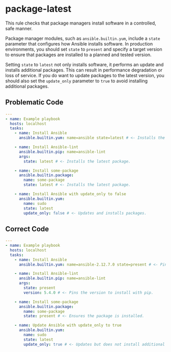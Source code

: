 # package-latest

This rule checks that package managers install software in a controlled, safe manner.

Package manager modules, such as `ansible.builtin.yum`, include a `state` parameter that configures how Ansible installs software.
In production environments, you should set `state` to `present` and specify a target version to ensure that packages are installed to a planned and tested version.

Setting `state` to `latest` not only installs software, it performs an update and installs additional packages.
This can result in performance degradation or loss of service.
If you do want to update packages to the latest version, you should also set the `update_only` parameter to `true` to avoid installing additional packages.

## Problematic Code

```yaml
---
- name: Example playbook
  hosts: localhost
  tasks:
    - name: Install Ansible
      ansible.builtin.yum: name=ansible state=latest # <- Installs the latest package.

    - name: Install Ansible-lint
      ansible.builtin.pip: name=ansible-lint
      args:
        state: latest # <- Installs the latest package.

    - name: Install some-package
      ansible.builtin.package:
        name: some-package
        state: latest # <- Installs the latest package.

    - name: Install Ansible with update_only to false
      ansible.builtin.yum:
        name: sudo
        state: latest
        update_only: false # <- Updates and installs packages.
```

## Correct Code

```yaml
---
- name: Example playbook
  hosts: localhost
  tasks:
    - name: Install Ansible
      ansible.builtin.yum: name=ansible-2.12.7.0 state=present # <- Pins the version to install with yum.

    - name: Install Ansible-lint
      ansible.builtin.pip: name=ansible-lint
      args:
        state: present
        version: 5.4.0 # <- Pins the version to install with pip.

    - name: Install some-package
      ansible.builtin.package:
        name: some-package
        state: present # <- Ensures the package is installed.

    - name: Update Ansible with update_only to true
      ansible.builtin.yum:
        name: sudo
        state: latest
        update_only: true # <- Updates but does not install additional packages.
```
